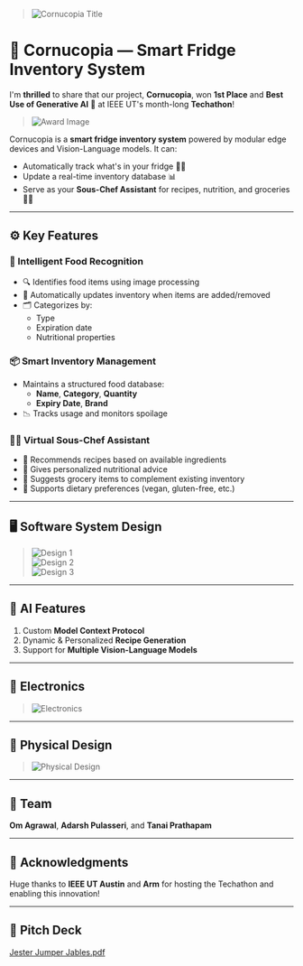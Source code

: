 > ![Cornucopia Title](https://github.com/user-attachments/assets/d125c63b-8afe-441f-8716-39c853f83d69)
# 🥇 Cornucopia — Smart Fridge Inventory System

I'm **thrilled** to share that our project, **Cornucopia**, won **1st Place** and **Best Use of Generative AI** 🧠 at IEEE UT's month-long **Techathon**!

> ![Award Image](https://github.com/user-attachments/assets/62ce8a60-ea69-4b68-8335-c6866445e258)

Cornucopia is a **smart fridge inventory system** powered by modular edge devices and Vision-Language models. It can:
- Automatically track what's in your fridge 🍎🥦
- Update a real-time inventory database 📊
- Serve as your **Sous-Chef Assistant** for recipes, nutrition, and groceries 🧑‍🍳

---

## ⚙️ Key Features

### 🧠 Intelligent Food Recognition
- 🔍 Identifies food items using image processing
- 🔄 Automatically updates inventory when items are added/removed
- 🗂️ Categorizes by:
  - Type
  - Expiration date
  - Nutritional properties

### 📦 Smart Inventory Management
- Maintains a structured food database:
  - **Name**, **Category**, **Quantity**
  - **Expiry Date**, **Brand**
- 📉 Tracks usage and monitors spoilage

### 👨‍🍳 Virtual Sous-Chef Assistant
- 🥘 Recommends recipes based on available ingredients
- 🥗 Gives personalized nutritional advice
- 🛒 Suggests grocery items to complement existing inventory
- 🥦 Supports dietary preferences (vegan, gluten-free, etc.)

---

## 🖥️ Software System Design

> ![Design 1](https://github.com/user-attachments/assets/57d5364b-aa90-4fcc-8361-4129a15ea3eb)  
> ![Design 2](https://github.com/user-attachments/assets/35925c1b-dce4-4913-a7e2-37f5feb3fbe5)  
> ![Design 3](https://github.com/user-attachments/assets/b61d60fa-48da-4458-9ae7-d2652f4f79b5)

---

## 🤖 AI Features
1. Custom **Model Context Protocol**
2. Dynamic & Personalized **Recipe Generation**
3. Support for **Multiple Vision-Language Models**

---

## 🔌 Electronics

> ![Electronics](https://github.com/user-attachments/assets/e198eb28-9d90-4b97-9f92-8fffe42a64cc)

---

## 🧱 Physical Design

> ![Physical Design](https://github.com/user-attachments/assets/c18fc749-8397-41d9-ab32-e27b42c719c5)

---

## 👥 Team
**Om Agrawal**, **Adarsh Pulasseri**, and **Tanai Prathapam**

---

## 🙏 Acknowledgments
Huge thanks to **IEEE UT Austin** and **Arm** for hosting the Techathon and enabling this innovation!

---

## 📄 Pitch Deck  
[Jester Jumper Jables.pdf](https://github.com/user-attachments/files/20214701/Jester.Jumper.Jables.pdf)
